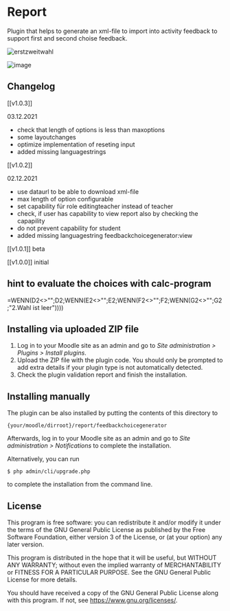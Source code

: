 # Report #

Plugin that helps to generate an xml-file to import into activity feedback to support first and second choise feedback.

![erstzweitwahl](https://user-images.githubusercontent.com/31856043/144657346-a58d6fd1-b3cf-4499-9a60-bf1080575483.gif)

![image](https://user-images.githubusercontent.com/31856043/144513664-fed4377f-1517-44a4-a020-16094002a874.png)

## Changelog ##
[[v1.0.3]]

03.12.2021

- check that length of options is less than maxoptions
- some layoutchanges
- optimize implementation of reseting input
- added missing languagestrings


[[v1.0.2]]

02.12.2021

- use dataurl to be able to download xml-file
- max length of option configurable
- set capability für role editingteacher instead of teacher
- check, if user has capability to view report also by checking the capapility
- do not prevent capability for student
- added missing languagestring feedbackchoicegenerator:view


[[v1.0.1]] beta

[[v1.0.0]] initial


## hint to evaluate the choices with calc-program ##
=WENN(D2<>"";D2;WENN(E2<>"";E2;WENN(F2<>"";F2;WENN(G2<>"";G2;"2.Wahl ist leer"))))


## Installing via uploaded ZIP file ##

1. Log in to your Moodle site as an admin and go to _Site administration >
   Plugins > Install plugins_.
2. Upload the ZIP file with the plugin code. You should only be prompted to add
   extra details if your plugin type is not automatically detected.
3. Check the plugin validation report and finish the installation.

## Installing manually ##

The plugin can be also installed by putting the contents of this directory to

    {your/moodle/dirroot}/report/feedbackchoicegenerator

Afterwards, log in to your Moodle site as an admin and go to _Site administration >
Notifications_ to complete the installation.

Alternatively, you can run

    $ php admin/cli/upgrade.php

to complete the installation from the command line.

## License ##



This program is free software: you can redistribute it and/or modify it under
the terms of the GNU General Public License as published by the Free Software
Foundation, either version 3 of the License, or (at your option) any later
version.

This program is distributed in the hope that it will be useful, but WITHOUT ANY
WARRANTY; without even the implied warranty of MERCHANTABILITY or FITNESS FOR A
PARTICULAR PURPOSE.  See the GNU General Public License for more details.

You should have received a copy of the GNU General Public License along with
this program.  If not, see <https://www.gnu.org/licenses/>.
